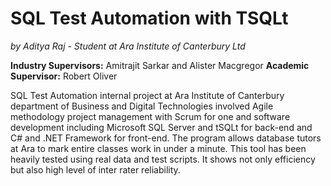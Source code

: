 # SQL Test Automation with TSQLt
*by Aditya Raj - Student at Ara Institute of Canterbury Ltd*

**Industry Supervisors:** Amitrajit Sarkar and Alister Macgregor
**Academic Supervisor:** Robert Oliver

SQL Test Automation internal project at Ara Institute of Canterbury department of Business and Digital Technologies involved Agile methodology project management with Scrum for one and software development including Microsoft SQL Server and tSQLt for back-end and C# and .NET Framework for front-end. The program allows database tutors at Ara to mark entire classes work in under a minute. This tool has been heavily tested using real data and test scripts. It shows not only efficiency but also high level of inter rater reliability.
